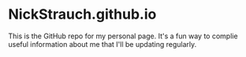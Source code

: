 # NickStrauch.github.io
This is the GitHub repo for my personal page. It's a fun way to complie useful information about me that I'll be updating regularly.
